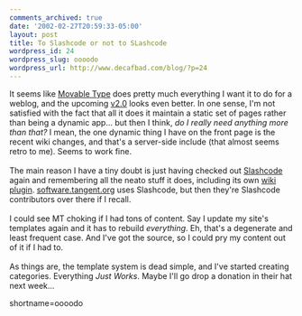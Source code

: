 ```yaml
---
comments_archived: true
date: '2002-02-27T20:59:33-05:00'
layout: post
title: To Slashcode or not to SLashcode
wordpress_id: 24
wordpress_slug: oooodo
wordpress_url: http://www.decafbad.com/blog/?p=24
---
```

It seems like <a href="http://www.movabletype.org">Movable Type</a> does pretty much everything I want it to do for a weblog, and the upcoming <a href="http://www.movabletype.org/2002_02_26.shtml#000224">v2.0</a> looks even better.  In one sense, I'm not satisfied with the fact that all it does it maintain a static set of pages rather than being a dynamic app...  but then I think, <i>do I really need anything more than that?</i>  I mean, the one dynamic thing I have on the front page is the recent wiki changes, and that's a server-side include (that almost seems retro to me).  Seems to work fine.
<br /><br />
The main reason I have a tiny doubt is just having checked out <a href="http://www.slashcode.com">Slashcode</a> again and remembering all the neato stuff it does, including its own <a href="http://slashcode.com/article.pl?sid=02/02/27/1723205&amp;mode=thread&amp;tid=24">wiki plugin</a>.  <a href="http://software.tangent.org/">software.tangent.org</a> uses Slashcode, but then they're Slashcode contributors over there if I recall.
<br /><br />
I could see MT choking if I had tons of content.  Say I update my site's templates again and it has to rebuild <i>everything</i>.  Eh, that's a degenerate and least frequent case.  And I've got the source, so I could pry my content out of it if I had to.
<br /><br />
As things are, the template system is dead simple, and I've started creating categories.  Everything <i>Just Works</i>.  Maybe I'll go drop a donation in their hat next week...
<!--more-->
shortname=oooodo
